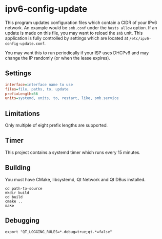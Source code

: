# ipv6-config-update

This program updates configuration files which contain a CIDR of your IPv6 network. An example
would be `smb.conf` under the `hosts allow` option. If an update is made on this file, you may want
to reload the `smb` unit. This application is fully controlled by settings which are located at
`/etc/ipv6-config-update.conf`.

You may want this to run periodically if your ISP uses DHCPv6 and may change the IP randomly
(or when the lease expires).

## Settings

```ini
interface=interface name to use
files=file, paths, to, update
prefixLength=56
units=systemd, units, to, restart, like, smb.service
```

## Limitations

Only multiple of eight prefix lengths are supported.

## Timer

This project contains a systemd timer which runs every 15 minutes.

## Building

You must have CMake, libsystemd, Qt Network and Qt DBus installed.

```shell
cd path-to-source
mkdir build
cd build
cmake ..
make
```

## Debugging

```shell
export "QT_LOGGING_RULES=*.debug=true;qt.*=false"
```
